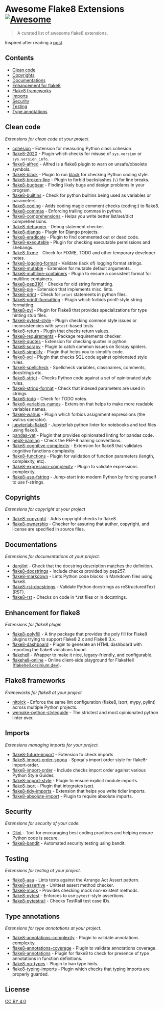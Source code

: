 # Awesome Flake8 Extensions [![Awesome](https://awesome.re/badge-flat2.svg)](https://awesome.re)

> A curated list of awesome flake8 extensions.

Inspired after reading a [post](https://julien.danjou.info/the-best-flake8-extensions/).

## Contents

- [Clean code](#clean-code)
- [Copyrights](#copyrights)
- [Documentations](#documentations)
- [Enhancement for flake8](#enhancement-for-flake8)
- [Flake8 frameworks](#flake8-frameworks)
- [Imports](#imports)
- [Security](#security)
- [Testing](#testing)
- [Type annotations](#type-annotations)


## Clean code

*Extensions for clean code at your project.*

- [cohesion](https://github.com/mschwager/cohesion#flake8-support) - Extension for measuring Python class cohesion.
- [flake8-2020](https://github.com/asottile/flake8-2020) - Plugin which checks for misuse of `sys.version` or `sys.version_info`.
- [flake8-alfred](https://github.com/datatheorem/flake8-alfred) - Alfred is a flake8 plugin to warn on unsafe/obsolete symbols.
- [flake8-black](https://github.com/peterjc/flake8-black) - Plugin to run [black](https://pypi.org/project/black/) for checking Python coding style.
- [flake8-broken-line](https://github.com/sobolevn/flake8-broken-line) - Plugin to forbid backslashes (`\`) for line breaks.
- [flake8-bugbear](https://github.com/PyCQA/flake8-bugbear) - Finding likely bugs and design problems in your program.
- [flake8-builtins](https://github.com/gforcada/flake8-builtins) - Check for python builtins being used as variables or parameters.
- [flake8-coding](https://github.com/tk0miya/flake8-coding) - Adds coding magic comment checks (coding:) to flake8.
- [flake8-commas](https://github.com/PyCQA/flake8-commas) - Enforcing trailing commas in python.
- [flake8-comprehensions](https://github.com/adamchainz/flake8-comprehensions) - Helps you write better list/set/dict comprehensions.
- [flake8-debugger](https://github.com/JBKahn/flake8-debugger) - Debug statement checker.
- [flake8-django](https://github.com/rocioar/flake8-django) - Plugin for Django projects.
- [flake8-eradicate](https://github.com/sobolevn/flake8-eradicate) - Plugin to find commented out or dead code.
- [flake8-executable](https://github.com/xuhdev/flake8-executable) - Plugin for checking executable permissions and shebangs.
- [flake8-fixme](https://github.com/tommilligan/flake8-fixme) - Check for FIXME, TODO and other temporary developer notes.
- [flake8-logging-format](https://github.com/globality-corp/flake8-logging-format) - Validate (lack of) logging format strings.
- [flake8-mutable](https://github.com/ebeweber/flake8-mutable) - Extension for mutable default arguments.
- [flake8-multiline-containers](https://github.com/jsfehler/flake8-multiline-containers) - Plugin to ensure a consistent format for multiline containers.
- [flake8-pep3101](https://github.com/gforcada/flake8-pep3101) - Checks for old string formatting.
- [flake8-pie](https://github.com/sbdchd/flake8-pie) - Extension that implements misc. lints.
- [flake8-print](https://github.com/JBKahn/flake8-print) - Check for `print` statements in python files.
- [flake8-printf-formatting](https://github.com/atugushev/flake8-printf-formatting) - Plugin which forbids printf-style string formatting.
- [flake8-pyi](https://github.com/ambv/flake8-pyi) - Plugin for Flake8 that provides specializations for type hinting stub files.
- [flake8-pytest-style](https://github.com/m-burst/flake8-pytest-style) - Plugin checking common style issues or inconsistencies with `pytest`-based tests.
- [flake8-return](https://github.com/afonasev/flake8-return) - Plugin that checks return values.
- [flake8-requirements](https://github.com/Arkq/flake8-requirements) - Package requirements checker.
- [flake8-quotes](https://github.com/zheller/flake8-quotes) - Extension for checking quotes in python.
- [flake8-scrapy](https://github.com/stummjr/flake8-scrapy) - Plugin to catch common issues on Scrapy spiders.
- [flake8-simplify](https://github.com/MartinThoma/flake8-simplify) - Plugin that helps you to simplify code.
- [flake8-sql](https://github.com/pgjones/flake8-sql) - Plugin that checks SQL code against opinionated style rules.
- [flake8-spellcheck](https://github.com/MichaelAquilina/flake8-spellcheck) - Spellcheck variables, classnames, comments, docstrings etc.
- [flake8-strict](https://github.com/smarkets/flake8-strict) - Checks Python code against a set of opinionated style rules.
- [flake8-string-format](https://github.com/xZise/flake8-string-format) - Check that indexed parameters are used in strings.
- [flake8-todo](https://github.com/schlamar/flake8-todo) - Check for TODO notes.
- [flake8-variables-names](https://github.com/best-doctor/flake8-variables-names) - Extension that helps to make more readable variables names.
- [flake8-walrus](https://github.com/asottile/flake8-walrus) - Plugin which forbids assignment expressions (the walrus operator).
- [jupyterlab-flake8](https://github.com/mlshapiro/jupyterlab-flake8) - Jupyterlab python linter for notebooks and text files using flake8.
- [pandas-vet](https://github.com/deppen8/pandas-vet) - Plugin that provides opinionated linting for pandas code.
- [pep8-naming](https://github.com/PyCQA/pep8-naming) - Check the PEP-8 naming conventions.
- [flake8-cognitive-complexity](https://github.com/Melevir/flake8-cognitive-complexity) - Extension for flake8 that validates cognitive functions complexity.
- [flake8-functions](https://github.com/best-doctor/flake8-functions) - Plugin for validation of function parameters (length, complexity, etc).
- [flake8-expression-complexity](https://github.com/best-doctor/flake8-expression-complexity) - Plugin to validate expressions complexity.
- [flake8-use-fstring](https://github.com/MichaelKim0407/flake8-use-fstring) - Jump-start into modern Python by forcing yourself to use f-strings.

## Copyrights

*Extensions for copyright at your project*

- [flake8-copyright](https://github.com/savoirfairelinux/flake8-copyright) - Adds copyright checks to flake8.
- [flake8-ownership](https://github.com/decafjoe/flake8-ownership) - Checker for assuring that author, copyright, and license are specified in source files.

## Documentations

*Extensions for documentations at your project.*

- [darglint](https://github.com/terrencepreilly/darglint) - Check that the docstring description matches the definition.
- [flake8-docstrings](https://gitlab.com/pycqa/flake8-docstrings) - Include checks provided by pep257.
- [flake8-markdown](https://github.com/johnfraney/flake8-markdown) - Lints Python code blocks in Markdown files using flake8.
- [flake8-rst-docstrings](https://github.com/peterjc/flake8-rst-docstrings) - Validate Python docstrings as reStructuredText (RST).
- [flake8-rst](https://github.com/kataev/flake8-rst) - Checks on code in *.rst files or in docstrings.

## Enhancement for flake8

*Extensions for flake8 plugin*

- [flake8-polyfill](https://gitlab.com/pycqa/flake8-polyfill) - A tiny package that provides the poly fill for Flake8 plugins trying to support Flake8 2.x and Flake8 3.x.
- [flake8-dashboard](https://github.com/aperezhortal/flake8-dashboard) - Plugin to generate an HTML dashboard with reporting the flake8 violations found.
- [flakehell](https://github.com/life4/flakehell) - Wrapper to make it nice, legacy-friendly, and configurable.
- [flakehell-online](https://github.com/life4/flakehell-online) - Online client-side playground for FlakeHell ([flakehell.orsinium.dev](https://flakehell.orsinium.dev/)).


## Flake8 frameworks

*Frameworks for flake8 at your project*

- [nitpick](https://github.com/andreoliwa/nitpick) - Enforce the same lint configuration (flake8, isort, mypy, pylint) across multiple Python projects.
- [wemake-python-styleguide](https://github.com/wemake-services/wemake-python-styleguide) - The strictest and most opinionated python linter ever.

## Imports

*Extensions managing imports for your project.*

- [flake8-future-import](https://github.com/xZise/flake8-future-import) - Extension to check imports.
- [flake8-import-order-spoqa](https://github.com/spoqa/flake8-import-order-spoqa) - Spoqa's import order style for flake8-import-order.
- [flake8-import-order](https://github.com/PyCQA/flake8-import-order) - Include checks import order against various Python Style Guides.
- [flake8-import-style](https://github.com/sfstpala/flake8-import-style) - Plugin to ensure explicit module imports.
- [flake8-isort](https://github.com/gforcada/flake8-isort) - Plugin that integrates [isort](https://pypi.org/project/isort/).
- [flake8-tidy-imports](https://github.com/adamchainz/flake8-tidy-imports) - Extension that helps you write tidier imports.
- [flake8-absolute-import](https://github.com/bskinn/flake8-absolute-import) - Plugin to require absolute imports.

## Security

*Extensions for security of your code.*

- [Dlint](https://github.com/dlint-py/dlint) - Tool for encouraging best coding practices and helping ensure Python code is secure.
- [flake8-bandit](https://github.com/tylerwince/flake8-bandit) - Automated security testing using bandit.

## Testing

*Extensions for testing at your project.*

- [flake8-aaa](https://github.com/jamescooke/flake8-aaa) - Lints tests against the Arrange Act Assert pattern.
- [flake8-assertive](https://github.com/jparise/flake8-assertive) - Unittest assert method checker.
- [flake8-mock](https://github.com/aleGpereira/flake8-mock) - Provides checking mock non-existent methods.
- [flake8-pytest](https://github.com/vikingco/flake8-pytest) - Enforces to use `pytest`-style assertions.
- [flake8-pytestrail](https://github.com/and-semakin/flake8-pytestrail) - Checks TestRail test case IDs.

## Type annotations

*Extensions for type annotations at your project.*

- [flake8-annotations-complexity](https://github.com/best-doctor/flake8-annotations-complexity) - Plugin to validate annotations complexity.
- [flake8-annotations-coverage](https://github.com/best-doctor/flake8-annotations-coverage) - Plugin to validate annotations coverage.
- [flake8-annotations](https://github.com/sco1/flake8-annotations) - Plugin for flake8 to check for presence of type annotations in function definitions.
- [flake8-no-types](https://github.com/adamchainz/flake8-no-types) - Plugin to ban type hints.
- [flake8-typing-imports](https://github.com/asottile/flake8-typing-imports) - Plugin which checks that typing imports are properly guarded.


## License

[CC BY 4.0](https://creativecommons.org/licenses/by/4.0/)
